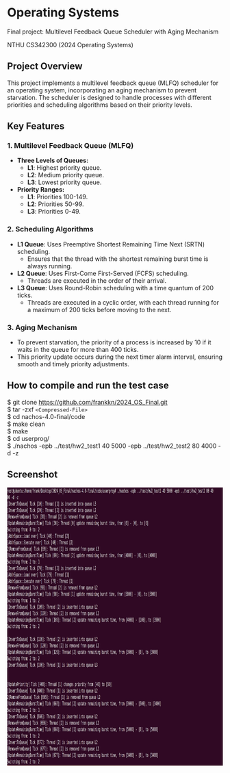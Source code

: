 # Operating Systems

Final project: Multilevel Feedback Queue Scheduler with Aging Mechanism

NTHU CS342300 (2024 Operating Systems)

## Project Overview

This project implements a multilevel feedback queue (MLFQ) scheduler for an operating system, incorporating an aging mechanism to prevent starvation. The scheduler is designed to handle processes with different priorities and scheduling algorithms based on their priority levels.

## Key Features

### 1. Multilevel Feedback Queue (MLFQ)
- **Three Levels of Queues:**
  - **L1**: Highest priority queue.
  - **L2**: Medium priority queue.
  - **L3**: Lowest priority queue.
- **Priority Ranges:**
  - **L1**: Priorities 100-149.
  - **L2**: Priorities 50-99.
  - **L3**: Priorities 0-49.

### 2. Scheduling Algorithms
- **L1 Queue**: Uses Preemptive Shortest Remaining Time Next (SRTN) scheduling.
  - Ensures that the thread with the shortest remaining burst time is always running.
- **L2 Queue**: Uses First-Come First-Served (FCFS) scheduling.
  - Threads are executed in the order of their arrival.
- **L3 Queue**: Uses Round-Robin scheduling with a time quantum of 200 ticks.
  - Threads are executed in a cyclic order, with each thread running for a maximum of 200 ticks before moving to the next.

### 3. Aging Mechanism
- To prevent starvation, the priority of a process is increased by 10 if it waits in the queue for more than 400 ticks.
- This priority update occurs during the next timer alarm interval, ensuring smooth and timely priority adjustments.

## How to compile and run the test case

$ git clone https://github.com/frankkn/2024_OS_Final.git  
$ tar -zxf `<Compressed-File>`  
$ cd nachos-4.0-final/code  
$ make clean  
$ make  
$ cd userprog/  
$ ./nachos -epb ../test/hw2_test1 40 5000 -epb ../test/hw2_test2 80 4000 -d -z  

## Screenshot

<img src="https://github.com/frankkn/2024_OS_Final/blob/main/screenshot.jpg" width="800" height="650" alt="syslog"/><br/>